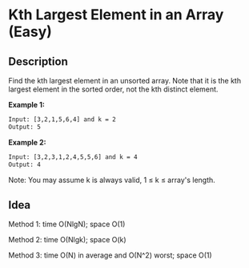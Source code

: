 # Kth Largest Element in an Array (Easy)

## Description

Find the kth largest element in an unsorted array. Note that it is the kth largest element in the sorted order, not the kth distinct element.


**Example 1:**

```html
Input: [3,2,1,5,6,4] and k = 2
Output: 5
```


**Example 2:**

```html
Input: [3,2,3,1,2,4,5,5,6] and k = 4
Output: 4
```
Note: 
You may assume k is always valid, 1 ≤ k ≤ array's length.

## Idea
Method 1: time O(NlgN); space O(1)

Method 2: time O(Nlgk); space O(k)

Method 3: time O(N) in average and O(N^2) worst; space O(1)